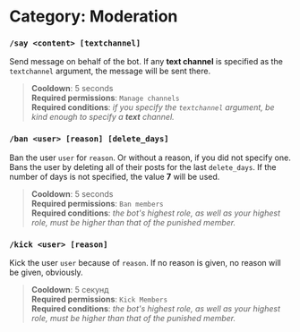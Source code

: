 # Category: **Moderation**
### `/say <content> [textchannel]`
Send message on behalf of the bot. If any **text channel** is specified
as the `textchannel` argument, the message will be sent there.

> **Cooldown**: 5 seconds  
> **Required permissions**: `Manage channels`   
> **Required conditions**: *if you specify the `textchannel` argument, be kind enough to specify a **text** channel.*

### `/ban <user> [reason] [delete_days]`
Ban the user `user` for `reason`. Or without a reason, if you did not specify one. Bans the user by deleting all of their posts for the last `delete_days`. If the number of days is not specified, the value **7** will be used.

> **Cooldown**: 5 seconds     
> **Required permissions**: `Ban members`   
> **Required conditions**: *the bot's highest role, as well as your highest role, must be higher than that of the punished member.*

### `/kick <user> [reason]`
Kick the user `user` because of `reason`. If no reason is given, no reason will be given, obviously.

> **Cooldown**: 5 секунд   
> **Required permissions**: `Kick Members`   
> **Required conditions**: *the bot's highest role, as well as your highest role, must be higher than that of the punished member.*
